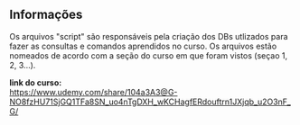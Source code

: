 <h2>Informações</h2>

Os arquivos "script" são responsáveis pela criação dos DBs utlizados para fazer as consultas e comandos aprendidos no curso.
Os arquivos estão nomeados de acordo com a seção do curso em que foram vistos (seçao 1, 2, 3...).

**link do curso:**<br>
https://www.udemy.com/share/104a3A3@G-NO8fzHU71SjGQ1TFa8SN_uo4nTgDXH_wKCHagfERdouftrn1JXjqb_u2O3nF_G/
